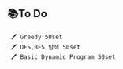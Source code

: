 📚To Do
-----------
     🖊 Greedy 50set
     🖊 DFS,BFS 탐색 50set
     🖊 Basic Dynamic Program 50set
 
